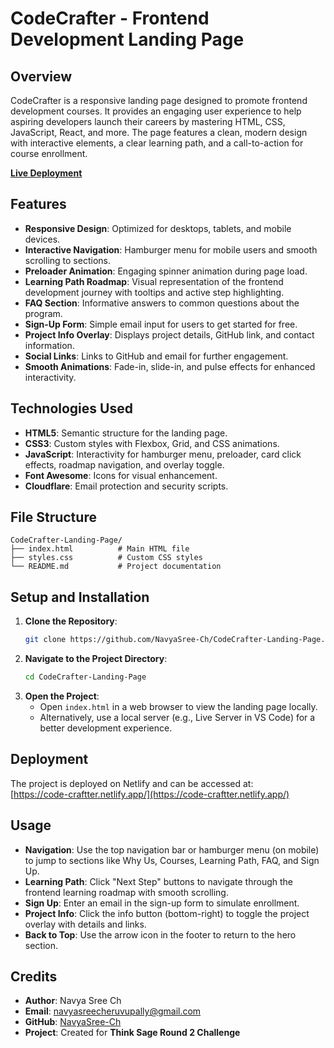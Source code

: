 # CodeCrafter - Frontend Development Landing Page

## Overview
CodeCrafter is a responsive landing page designed to promote frontend development courses. It provides an engaging user experience to help aspiring developers launch their careers by mastering HTML, CSS, JavaScript, React, and more. The page features a clean, modern design with interactive elements, a clear learning path, and a call-to-action for course enrollment.

**[Live Deployment](https://code-craftter.netlify.app/)**

## Features
- **Responsive Design**: Optimized for desktops, tablets, and mobile devices.
- **Interactive Navigation**: Hamburger menu for mobile users and smooth scrolling to sections.
- **Preloader Animation**: Engaging spinner animation during page load.
- **Learning Path Roadmap**: Visual representation of the frontend development journey with tooltips and active step highlighting.
- **FAQ Section**: Informative answers to common questions about the program.
- **Sign-Up Form**: Simple email input for users to get started for free.
- **Project Info Overlay**: Displays project details, GitHub link, and contact information.
- **Social Links**: Links to GitHub and email for further engagement.
- **Smooth Animations**: Fade-in, slide-in, and pulse effects for enhanced interactivity.

## Technologies Used
- **HTML5**: Semantic structure for the landing page.
- **CSS3**: Custom styles with Flexbox, Grid, and CSS animations.
- **JavaScript**: Interactivity for hamburger menu, preloader, card click effects, roadmap navigation, and overlay toggle.
- **Font Awesome**: Icons for visual enhancement.
- **Cloudflare**: Email protection and security scripts.

## File Structure
```
CodeCrafter-Landing-Page/
├── index.html          # Main HTML file
├── styles.css          # Custom CSS styles
└── README.md           # Project documentation
```

## Setup and Installation
1. **Clone the Repository**:
   ```bash
   git clone https://github.com/NavyaSree-Ch/CodeCrafter-Landing-Page.git
   ```
2. **Navigate to the Project Directory**:
   ```bash
   cd CodeCrafter-Landing-Page
   ```
3. **Open the Project**:
   - Open `index.html` in a web browser to view the landing page locally.
   - Alternatively, use a local server (e.g., Live Server in VS Code) for a better development experience.

## Deployment
The project is deployed on Netlify and can be accessed at:  
[https://code-craftter.netlify.app/](https://code-craftter.netlify.app/)



## Usage
- **Navigation**: Use the top navigation bar or hamburger menu (on mobile) to jump to sections like Why Us, Courses, Learning Path, FAQ, and Sign Up.
- **Learning Path**: Click "Next Step" buttons to navigate through the frontend learning roadmap with smooth scrolling.
- **Sign Up**: Enter an email in the sign-up form to simulate enrollment.
- **Project Info**: Click the info button (bottom-right) to toggle the project overlay with details and links.
- **Back to Top**: Use the arrow icon in the footer to return to the hero section.

## Credits
- **Author**: Navya Sree Ch
- **Email**: [navyasreecheruvupally@gmail.com](mailto:navyasreecheruvupally@gmail.com)
- **GitHub**: [NavyaSree-Ch](https://github.com/NavyaSree-Ch)
- **Project**: Created for **Think Sage Round 2 Challenge**
